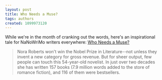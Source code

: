 ```yaml
---
layout: post
title: Who Needs a Muse?
tags: authors
created: 1099973120
---
```

 While we're in the month of cranking out the words, here's an inspirational tale for NaNoWriMo writers everywhere:  [Who Needs a Muse?](http://story.news.yahoo.com/news?tmpl=story&cid=64&ncid=762&e=13&u=/fo/20041028/bs_fo/a58b11578d8a5f7142c7048132c586b0)

> Nora Roberts won't win the Nobel Prize in Literature--not unless
> they invent a new category for gross revenue. But for sheer output,
> few people can touch this 54-year-old novelist. In just over two
> decades she has written 157 books (7.9 million words added to the
> store of romance fiction), and 116 of them were bestsellers. 
